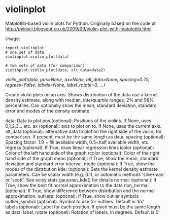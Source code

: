 violinplot
==========

Matplotlib-based violin plots for Python. Originally based on the code at http://pyinsci.blogspot.co.uk/2009/09/violin-plot-with-matplotlib.html.

Usage:

    import violinplot
    # one set of data
    violinplot.violin_plot(data)
    
    # two sets of data (for comparison)
    violinplot.violin_plot(data, alt_data=data2)

    
    
*violin_plot(data, pos=None, ax=None, alt_data=None, spacing=0.75,  regress=False, labels=None, label_rotate=0, ...)*
    
Create violin plots on an axis. Shows distribution of the data use a kernel density estimate, along with median, interquartile ranges,
2% and 98% percentiles. Can optionally show the mean, standard deviation, standard error and modes of the density estimate.
    
data: Data to plot
pos (optional): Positions of the violins. If None, uses 0,1,2,3... etc.
ax (optional): axis to plot on to. If None, uses the current axis.
alt_data (optional): alternative data to plot on the right side of the violin, for comparison. If present,
                     must be the same length as data.
spacing (optional): Spacing factor. 1.0 = fill available width, 0.5=half available width, etc.
regress (optional): If True, draw linear regression lines
lcolor (optional): Color of the left hand side of the graph
rcolor (optional): Color of the right hand side of the graph
mean (optional): If True, show the mean, standard deviation and standard error interval.
mode (optional): If True, show the modes of the distrbution
kde: (optional): Sets the kernel density estimate parameters. Can be scalar width (e.g. 0.1), 
                or automatic methods 'silverman' or 'scott'. See scipy.stats.gaussian_kde() for details
normal: (optional): If True, show the best fit normal approximation to the data
non_normal (optional): If True, show difference between distribution and the normal approximation.
outliers: (optional): If True, show outlier symbols
outlier_symbol (optional): Symbol to use for outliers. Default is 'kx'    
labels (optional): Label for each position. If given must be the same length as data.
label_rotate (optional): Rotation of labels, in degrees. Default is 0

